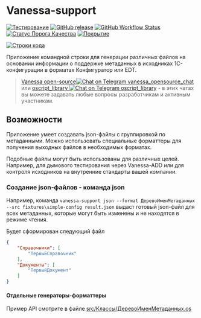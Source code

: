# Vanessa-support

[![Тестирование](https://github.com/vanessa-opensource/vanessa-support/actions/workflows/testing.yml/badge.svg)](https://github.com/vanessa-opensource/vanessa-support/actions/workflows/testing.yml)
[![GitHub release](https://img.shields.io/github/release/vanessa-opensource/vanessa-support.svg)](https://github.com/vanessa-opensource/vanessa-support/releases)
[![GitHub Workflow Status](https://img.shields.io/github/workflow/status/vanessa-opensource/vanessa-support/%D0%A2%D0%B5%D1%81%D1%82%D0%B8%D1%80%D0%BE%D0%B2%D0%B0%D0%BD%D0%B8%D0%B5?style=flat-square)](https://github.com/vanessa-opensource/vanessa-support/actions)
[![Статус Порога Качества](https://sonar.openbsl.ru/api/project_badges/measure?project=vanessa-support&metric=alert_status)](https://sonar.openbsl.ru/dashboard?id=vanessa-support)
[![Покрытие](https://sonar.openbsl.ru/api/project_badges/measure?project=vanessa-support&metric=coverage)](https://sonar.openbsl.ru/dashboard?id=vanessa-support)
<!-- [![Технический долг](https://sonar.openbsl.ru/api/project_badges/measure?project=vanessa-support&metric=sqale_index)](https://sonar.openbsl.ru/dashboard?id=vanessa-support) -->
[![Строки кода](https://sonar.openbsl.ru/api/project_badges/measure?project=vanessa-support&metric=ncloc)](https://sonar.openbsl.ru/dashboard?id=vanessa-support)

Приложение командной строки для генерации различных файлов на основании информации о поддержке метаданных в исходниках 1С-конфигурации в форматах Конфигуратор или EDT.

>[Vanessa open-source![Chat on Telegram vanessa_opensource_chat](https://img.shields.io/badge/Chat%20on-Telegram-brightgreen.svg)](https://t.me/vanessa_opensource_chat) или [oscript_library ![Chat on Telegram oscript_library](https://img.shields.io/badge/Chat%20on-Telegram-brightgreen.svg)](https://t.me/oscript_library) - в этих чатах вы можете задавать любые вопросы разработчикам и активным участникам.

## Возможности

Приложение умеет создавать json-файлы с группировкой по метаданными.
Можно использовать специальные форматтеры для получения выходных файлов в необходимых форматах.

Подобные файлы могут быть использованы для различных целей.
Например, для дымового тестирования через Vanessa-ADD или для контроля исходников на внутренние стандарты вашей компании.

### Создание json-файлов - команда json

Например, команда `vanessa-support json --format ДеревоИменМетаданных --src fixtures\simple-config result.json` выдаст готовый json-файл для всех метаданных, которые могут быть изменены и не находятся в режиме чтения.

Будет сформирован следующий файл
```json
{
    "Справочники": [
        "ПервыйСправочник"
    ],
    "Документы": [
        "ПервыйДокумент"
    ]
}
```

#### Отдельные генераторы-форматтеры

Пример API смотрите в файле [src/Классы/ДеревоИменМетаданных.os](src/Классы/ДеревоИменМетаданных.os)
